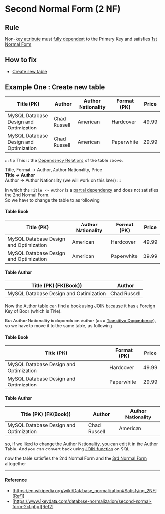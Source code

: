 # Second Normal Form (2 NF)

## Rule
[Non-key attribute][Non-key Attribute] must [fully dependent][Full Dependency] to the Primary Key and satisfies [1st Normal Form][1st Normal Form]


## How to fix
- [Create new table][Create new Table]

[Create new Table]: example.com

## Example One : Create new table
| Title (PK)                             | Author       | Author Nationality | Format (PK) | Price |
|----------------------------------------|--------------|--------------------|-------------|-------|
| MySQL Database Design and Optimization | Chad Russell | American           | Hardcover   | 49.99 |
| MySQL Database Design and Optimization | Chad Russell | American           | Paperwhite  | 29.99 |

::: tip
This is the [Dependency Relations][Dependency Relations] of the table above.

Title, Format -> Author, Author Nationality, Price<br>
**Title -> Author**<br>
Author -> Author Nationality (we will work on this later)
:::

In which the `Title -> Author` is a [partial dependency][Partial Dependency] and does not satisfies the 2nd Normal Form.<br>
So we have to change the table to as following

#### Table Book
| Title (PK)                             | Author Nationality | Format (PK) | Price |
|----------------------------------------|--------------------|-------------|-------|
| MySQL Database Design and Optimization | American           | Hardcover   | 49.99 |
| MySQL Database Design and Optimization | American           | Paperwhite  | 29.99 |

#### Table Author
| Title (PK)  (FK(Book))                 | Author       |
|----------------------------------------|--------------|
| MySQL Database Design and Optimization | Chad Russell |

Now the Author table can find a book using [JOIN][JOIN] because it has a Foreign Key of Book (which is Title).

But Author Nationality is depends on Author (as a [Transitive Dependency][Transitive Dependency]), so we have to move it to the same table, as following

#### Table Book
| Title (PK)                             | Format (PK) | Price |
|----------------------------------------|-------------|-------|
| MySQL Database Design and Optimization | Hardcover   | 49.99 |
| MySQL Database Design and Optimization | Paperwhite  | 29.99 |

#### Table Author
| Title (PK)  (FK(Book))                 | Author       | Author Nationality |
|----------------------------------------|--------------|--------------------|
| MySQL Database Design and Optimization | Chad Russell | American           |

so, if we liked to change the Author Nationality, you can edit it in the Author Table. And you can convert back using [JOIN function][JOIN] on SQL.

now the table satisfies the 2nd Normal Form and the [3rd Normal Form][3rd Normal Form] altogether


-----
#### Reference
- [https://en.wikipedia.org/wiki/Database_normalization#Satisfying_2NF][Ref1]
- [https://www.1keydata.com/database-normalization/second-normal-form-2nf.php][Ref2]


[Ref1]: https://en.wikipedia.org/wiki/Database_normalization#Satisfying_2NF
[Ref2]: https://www.1keydata.com/database-normalization/second-normal-form-2nf.php

[Surrogate Key]: /Overall/Table/#surrogate-key
[Composite Key]: /Overall/Table/#composite-key
[JOIN]: /Join/Outer/Full/
[Full Dependency]: /Normalization/Introduction.html#full-dependency
[Partial Dependency]: /Normalization/Introduction.html#partial-dependency
[Transitive Dependency]: /Normalization/Introduction.html#transitive-dependency
[Dependency Relations]: /Normalization/Introduction.html#dependency
[Non-key Attribute]: https://example.com
[1st Normal Form]: /Normalization/1NF.html
[2nd Normal Form]: /Normalization/2NF.html
[3rd Normal Form]: /Normalization/3NF.html